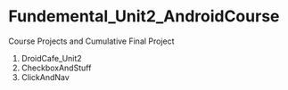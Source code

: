 # Fundemental_Unit2_AndroidCourse
Course Projects and Cumulative Final Project

1. DroidCafe_Unit2
2. CheckboxAndStuff
3. ClickAndNav
